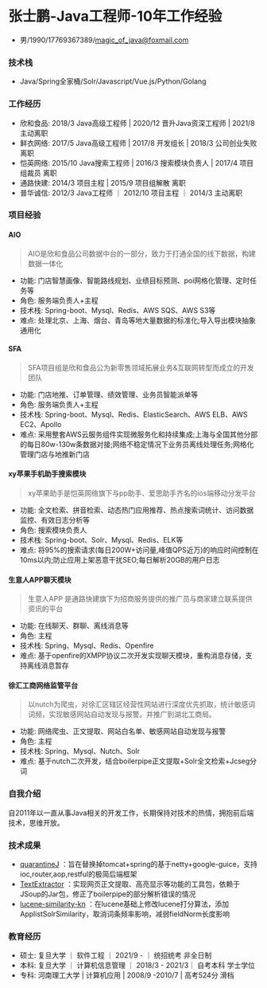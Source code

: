
# 张士鹏-Java工程师-10年工作经验

 - 男/1990/17769367389/magic_of_java@foxmail.com
 
### 技术栈
 - Java/Spring全家桶/Solr/Javascript/Vue.js/Python/Golang

### 工作经历

 - 欣和食品: 2018/3 Java高级工程师 | 2020/12 晋升Java资深工程师 | 2021/8 主动离职
 - 鲜衣网络: 2017/5 Java高级工程师 | 2017/8 开发组长 | 2018/3 公司创业失败 离职
 - 恺英网络: 2015/10 Java搜索工程师 | 2016/3 搜索模块负责人 | 2017/4 项目组裁员 离职
 - 通路快建: 2014/3 项目主程 | 2015/9 项目组解散 离职
 - 普华诚信: 2012/3 Java工程师 ｜ 2012/10 项目主程  ｜ 2014/3 主动离职

### 项目经验

#### AIO
>  AIO是欣和食品公司数据中台的一部分，致力于打通全国的线下数据，构建数据一体化
 
 - 功能: 门店智慧画像、智能路线规划、业绩目标预测、poi网格化管理、定时任务等
 - 角色: 服务端负责人+主程
 - 技术栈: Spring-boot、Mysql、Redis、AWS SQS、AWS S3等
 - 难点: 处理北京、上海、烟台、青岛等地大量数据的标准化;导入导出模块抽象通用化

#### SFA
>  SFA项目组是欣和食品公为新零售领域拓展业务&互联网转型而成立的开发团队
 
 - 功能: 门店地推、订单管理、绩效管理、业务员智能派单等
 - 角色: 服务端负责人+主程
 - 技术栈: Spring-boot、Mysql、Redis、ElasticSearch、AWS ELB、AWS EC2、Apollo
 - 难点: 采用整套AWS云服务组件实现微服务化和持续集成;上海与全国其他分部的每日80w-130w条数据对接;网络不稳定情况下业务员离线处理任务;网格化管理门店与地推新门店
 
#### xy苹果手机助手搜索模块
>  xy苹果助手是恺英网络旗下与pp助手、爱思助手齐名的ios端移动分发平台
 
 - 功能: 全文检索、拼音检索、动态热门应用推荐、热点搜索词统计、访问数据监控、有效日志分析等
 - 角色: 搜索模块负责人
 - 技术栈: Spring-boot、Solr、Mysql、Redis、ELK等
 - 难点: 将95%的搜索请求(每日200W+访问量,峰值QPS近万)的响应时间控制在10ms以内;防止应用上架恶意干扰SEO;每日解析20GB的用户日志
 
 #### 生意人APP聊天模块
 >  生意人APP 是通路快建旗下为招商服务提供的推广员与商家建立联系提供资讯的平台
  
  - 功能: 在线聊天、群聊、离线消息等
  - 角色: 主程
  - 技术栈: Spring、Mysql、Redis、Openfire
  - 难点:  基于openfire的XMPP协议二次开发实现聊天模块，重构消息存储，支持离线消息暂存
 
 #### 徐汇工商网络监管平台
 >  以nutch为爬虫，对徐汇区辖区经营性网站进行深度优先抓取，统计敏感词词频，实现敏感网站自动发现与报警。并推广到湖北工商局。
  
  - 功能: 网络爬虫、正文提取、网站白名单、敏感网站自动发现与报警
  - 角色: 主程
  - 技术栈: Spring、Mysql、Nutch、Solr
  - 难点: 基于nutch二次开发，结合boilerpipe正文提取+Solr全文检索+Jcseg分词

### 自我介绍
自2011年以一直从事Java相关的开发工作，长期保持对技术的热情，拥抱前后端技术，思维开放。

### 技术成果

- [quarantineJ](https://github.com/rongjoker/quarantineJ) ：旨在替换掉tomcat+spring的基于netty+google-guice，支持ioc,router,aop,restful的极简后端框架 
- [TextExtractor](https://github.com/rongjoker/TextExtractor) ：实现网页正文提取、高亮显示等功能的工具包，依赖于JSoup的Jar包，修正了boilerpipe的部分解析错误的情况
- [lucene-similarity-kn](https://github.com/rongjoker/lucene-similarity-kn) ：在lucene基础上修改lucene打分算法，添加ApplistSolrSimilarity，取消词条频率影响，减弱fieldNorm长度影响 

### 教育经历

 - 硕士: 复旦大学 ｜ 软件工程 ｜ 2021/9 - ｜ 统招统考 非全日制
 - 本科: 复旦大学 ｜ 计算机信息管理 ｜ 2018/3 - 2021/3｜ 自考本科  学士学位
 - 专科: 河南理工大学 | 计算机应用 | 2008/9 -2010/7 | 高考524分  滑档






